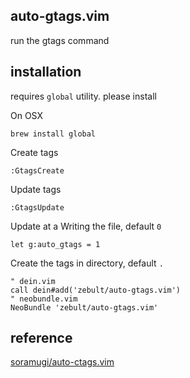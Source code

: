## auto-gtags.vim

run the gtags command

## installation

requires `global` utility. please install

On OSX

    brew install global

Create tags

    :GtagsCreate

Update tags

    :GtagsUpdate

Update at a Writing the file, default `0`

    let g:auto_gtags = 1

Create the tags in directory, default `.`

```vim
" dein.vim
call dein#add('zebult/auto-gtags.vim')
" neobundle.vim
NeoBundle 'zebult/auto-gtags.vim'
```

## reference

[soramugi/auto-ctags.vim](https://github.com/soramugi/auto-ctags.vim)

